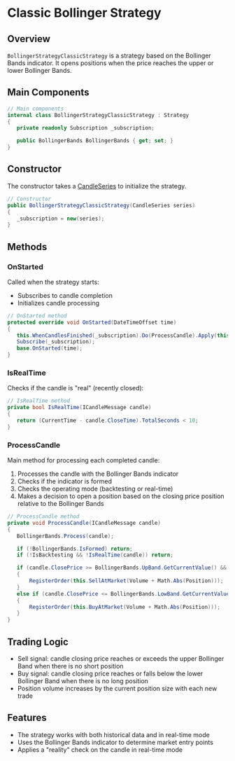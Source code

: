 # Classic Bollinger Strategy

## Overview

`BollingerStrategyClassicStrategy` is a strategy based on the Bollinger Bands indicator. It opens positions when the price reaches the upper or lower Bollinger Bands.

## Main Components

```cs
// Main components
internal class BollingerStrategyClassicStrategy : Strategy
{
   private readonly Subscription _subscription;

   public BollingerBands BollingerBands { get; set; }
}
```

## Constructor

The constructor takes a [CandleSeries](xref:StockSharp.Algo.Candles.CandleSeries) to initialize the strategy.

```cs
// Constructor
public BollingerStrategyClassicStrategy(CandleSeries series)
{
   _subscription = new(series);
}
```

## Methods

### OnStarted

Called when the strategy starts:

- Subscribes to candle completion
- Initializes candle processing

```cs
// OnStarted method
protected override void OnStarted(DateTimeOffset time)
{
   this.WhenCandlesFinished(_subscription).Do(ProcessCandle).Apply(this);
   Subscribe(_subscription);
   base.OnStarted(time);
}
```

### IsRealTime

Checks if the candle is "real" (recently closed):

```cs
// IsRealTime method
private bool IsRealTime(ICandleMessage candle)
{
   return (CurrentTime - candle.CloseTime).TotalSeconds < 10;
}
```

### ProcessCandle

Main method for processing each completed candle:

1. Processes the candle with the Bollinger Bands indicator
2. Checks if the indicator is formed
3. Checks the operating mode (backtesting or real-time)
4. Makes a decision to open a position based on the closing price position relative to the Bollinger Bands

```cs
// ProcessCandle method
private void ProcessCandle(ICandleMessage candle)
{
   BollingerBands.Process(candle);

   if (!BollingerBands.IsFormed) return;
   if (!IsBacktesting && !IsRealTime(candle)) return;

   if (candle.ClosePrice >= BollingerBands.UpBand.GetCurrentValue() && Position >= 0)
   {
       RegisterOrder(this.SellAtMarket(Volume + Math.Abs(Position)));
   }
   else if (candle.ClosePrice <= BollingerBands.LowBand.GetCurrentValue() && Position <= 0)
   {
       RegisterOrder(this.BuyAtMarket(Volume + Math.Abs(Position)));
   }
}
```

## Trading Logic

- Sell signal: candle closing price reaches or exceeds the upper Bollinger Band when there is no short position
- Buy signal: candle closing price reaches or falls below the lower Bollinger Band when there is no long position
- Position volume increases by the current position size with each new trade

## Features

- The strategy works with both historical data and in real-time mode
- Uses the Bollinger Bands indicator to determine market entry points
- Applies a "reality" check on the candle in real-time mode